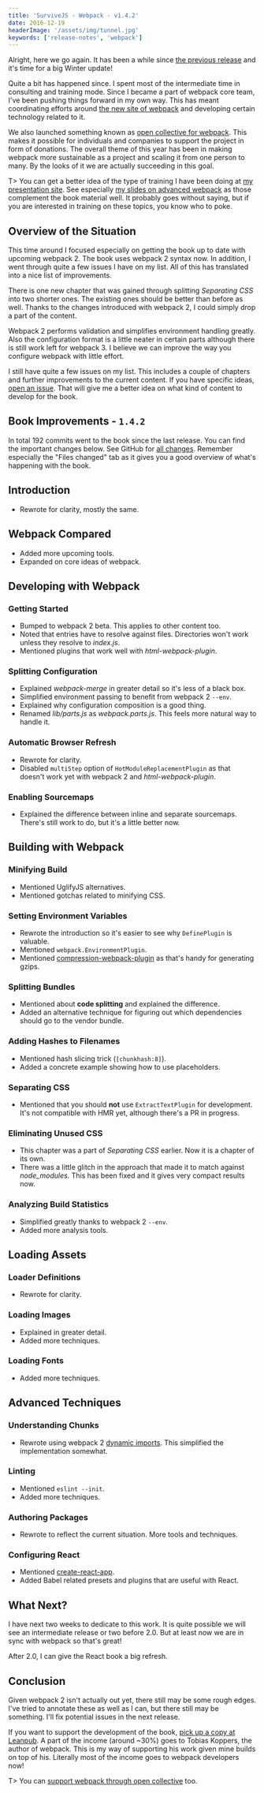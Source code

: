 ```yaml
---
title: 'SurviveJS - Webpack - v1.4.2'
date: 2016-12-19
headerImage: '/assets/img/tunnel.jpg'
keywords: ['release-notes', 'webpack']
---
```


Alright, here we go again. It has been a while since [the previous release](../survivejs-webpack-131) and it's time for a big Winter update!

Quite a bit has happened since. I spent most of the intermediate time in consulting and training mode. Since I became a part of webpack core team, I've been pushing things forward in my own way. This has meant coordinating efforts around [the new site of webpack](https://webpack.js.org/) and developing certain technology related to it.

We also launched something known as [open collective for webpack](https://opencollective.com/webpack). This makes it possible for individuals and companies to support the project in form of donations. The overall theme of this year has been in making webpack more sustainable as a project and scaling it from one person to many. By the looks of it we are actually succeeding in this goal.

T> You can get a better idea of the type of training I have been doing at [my presentation site](https://presentations.survivejs.com/). See especially [my slides on advanced webpack](http://presentations.survivejs.com/advanced-webpack/) as those complement the book material well. It probably goes without saying, but if you are interested in training on these topics, you know who to poke.

## Overview of the Situation

This time around I focused especially on getting the book up to date with upcoming webpack 2. The book uses webpack 2 syntax now. In addition, I went through quite a few issues I have on my list. All of this has translated into a nice list of improvements.

There is one new chapter that was gained through splitting *Separating CSS* into two shorter ones. The existing ones should be better than before as well. Thanks to the changes introduced with webpack 2, I could simply drop a part of the content.

Webpack 2 performs validation and simplifies environment handling greatly. Also the configuration format is a little neater in certain parts although there is still work left for webpack 3. I believe we can improve the way you configure webpack with little effort.

I still have quite a few issues on my list. This includes a couple of chapters and further improvements to the current content. If you have specific ideas, [open an issue](https://github.com/survivejs/webpack/issues). That will give me a better idea on what kind of content to develop for the book.

## Book Improvements - `1.4.2`

In total 192 commits went to the book since the last release. You can find the important changes below. See GitHub for [all changes](https://github.com/survivejs/webpack/compare/v1.3.0...v1.4.2). Remember especially the "Files changed" tab as it gives you a good overview of what's happening with the book.

## Introduction

* Rewrote for clarity, mostly the same.

## Webpack Compared

* Added more upcoming tools.
* Expanded on core ideas of webpack.

## Developing with Webpack

### Getting Started

* Bumped to webpack 2 beta. This applies to other content too.
* Noted that entries have to resolve against files. Directories won't work unless they resolve to *index.js*.
* Mentioned plugins that work well with *html-webpack-plugin*.

### Splitting Configuration

* Explained *webpack-merge* in greater detail so it's less of a black box.
* Simplified environment passing to benefit from webpack 2 `--env`.
* Explained why configuration composition is a good thing.
* Renamed *lib/parts.js* as *webpack.parts.js*. This feels more natural way to handle it.

### Automatic Browser Refresh

* Rewrote for clarity.
* Disabled `multiStep` option of `HotModuleReplacementPlugin` as that doesn't work yet with webpack 2 and *html-webpack-plugin*.

### Enabling Sourcemaps

* Explained the difference between inline and separate sourcemaps. There's still work to do, but it's a little better now.

## Building with Webpack

### Minifying Build

* Mentioned UglifyJS alternatives.
* Mentioned gotchas related to minifying CSS.

### Setting Environment Variables

* Rewrote the introduction so it's easier to see why `DefinePlugin` is valuable.
* Mentioned `webpack.EnvironmentPlugin`.
* Mentioned [compression-webpack-plugin](https://www.npmjs.com/package/compression-webpack-plugin) as that's handy for generating gzips.

### Splitting Bundles

* Mentioned about **code splitting** and explained the difference.
* Added an alternative technique for figuring out which dependencies should go to the vendor bundle.

### Adding Hashes to Filenames

* Mentioned hash slicing trick (`[chunkhash:8]`).
* Added a concrete example showing how to use placeholders.

### Separating CSS

* Mentioned that you should **not** use `ExtractTextPlugin` for development. It's not compatible with HMR yet, although there's a PR in progress.

### Eliminating Unused CSS

* This chapter was a part of *Separating CSS* earlier. Now it is a chapter of its own.
* There was a little glitch in the approach that made it to match against *node_modules*. This has been fixed and it gives very compact results now.

### Analyzing Build Statistics

* Simplified greatly thanks to webpack 2 `--env`.
* Added more analysis tools.

## Loading Assets

### Loader Definitions

* Rewrote for clarity.

### Loading Images

* Explained in greater detail.
* Added more techniques.

### Loading Fonts

* Added more techniques.

## Advanced Techniques

### Understanding Chunks

* Rewrote using webpack 2 [dynamic imports](https://github.com/tc39/proposal-dynamic-import). This simplified the implementation somewhat.

### Linting

* Mentioned `eslint --init`.
* Added more techniques.

### Authoring Packages

* Rewrote to reflect the current situation. More tools and techniques.

### Configuring React

* Mentioned [create-react-app](https://www.npmjs.com/package/create-react-app).
* Added Babel related presets and plugins that are useful with React.

## What Next?

I have next two weeks to dedicate to this work. It is quite possible we will see an intermediate release or two before 2.0. But at least now we are in sync with webpack so that's great!

After 2.0, I can give the React book a big refresh.

## Conclusion

Given webpack 2 isn't actually out yet, there still may be some rough edges. I've tried to annotate these as well as I can, but there still may be something. I'll fix potential issues in the next release.

If you want to support the development of the book, [pick up a copy at Leanpub](https://leanpub.com/survivejs-webpack). A part of the income (around ~30%) goes to Tobias Koppers, the author of webpack. This is my way of supporting his work given mine builds on top of his. Literally most of the income goes to webpack developers now!

T> You can [support webpack through open collective](https://opencollective.com/webpack) too.
